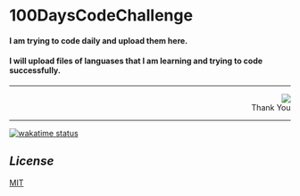 # 100DaysCodeChallenge


#### I am trying to code daily and upload them here.
#### I will upload files of languases  that I am learning and trying to code successfully.
<hr>
<div align="right">
<img src="https://media.tenor.com/images/838c313a22812b69ba1ba34eeabf8604/tenor.gif" >
<div align="right"> Thank You</div>
</div>
<hr>

[![wakatime status](https://wakatime.com/badge/github/9yon6yon-6yon/100DaysChallenge.svg)](https://wakatime.com/badge/github/9yon6yon-6yon/100DaysChallenge)


## <i> License</i>

[MIT](https://choosealicense.com/licenses/mit/)

